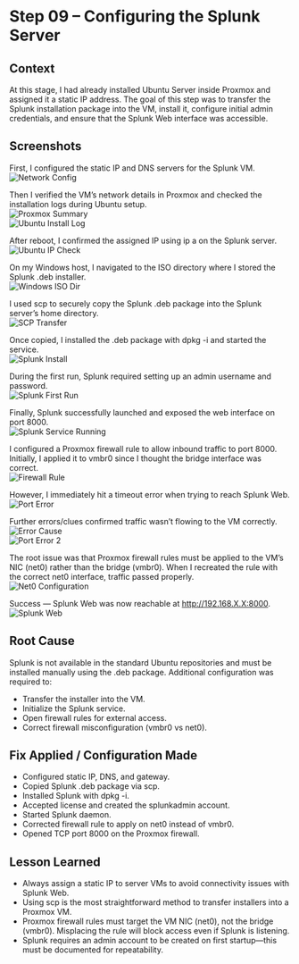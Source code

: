 # Step 09 – Configuring the Splunk Server
## Context

At this stage, I had already installed Ubuntu Server inside Proxmox and assigned it a static IP address. The goal of this step was to transfer the Splunk installation package into the VM, install it, configure initial admin credentials, and ensure that the Splunk Web interface was accessible.

## Screenshots

First, I configured the static IP and DNS servers for the Splunk VM.  
![Network Config](Step-09/01-network-config.png)

Then I verified the VM’s network details in Proxmox and checked the installation logs during Ubuntu setup.  
![Proxmox Summary](Step-09/02-proxmox-summary.png)  
![Ubuntu Install Log](Step-09/03-ubuntu-install-log.jpg)

After reboot, I confirmed the assigned IP using ip a on the Splunk server.  
![Ubuntu IP Check](Step-09/04-ubuntu-ip-check.png)

On my Windows host, I navigated to the ISO directory where I stored the Splunk .deb installer.  
![Windows ISO Dir](Step-09/05-windows-iso-dir.png)

I used scp to securely copy the Splunk .deb package into the Splunk server’s home directory.  
![SCP Transfer](Step-09/06-scp-transfer.jpg)

Once copied, I installed the .deb package with dpkg -i and started the service.  
![Splunk Install](Step-09/07-splunk-install.png)

During the first run, Splunk required setting up an admin username and password.  
![Splunk First Run](Step-09/08-splunk-first-run.jpg)

Finally, Splunk successfully launched and exposed the web interface on port 8000.  
![Splunk Service Running](Step-09/09-splunk-service-running.png)

I configured a Proxmox firewall rule to allow inbound traffic to port 8000. Initially, I applied it to vmbr0 since I thought the bridge interface was correct.  
![Firewall Rule](Step-09/10-firewall-rule.png)

However, I immediately hit a timeout error when trying to reach Splunk Web.  
![Port Error](Step-09/11-port-error.jpg)

Further errors/clues confirmed traffic wasn’t flowing to the VM correctly.  
![Error Cause](Step-09/12-error-cause.png)  
![Port Error 2](Step-09/13-port-error.png)

The root issue was that Proxmox firewall rules must be applied to the VM’s NIC (net0) rather than the bridge (vmbr0). When I recreated the rule with the correct net0 interface, traffic passed properly.  
![Net0 Configuration](Step-09/14-net0-configuration.png)

Success — Splunk Web was now reachable at http://192.168.X.X:8000.  
![Splunk Web](Step-09/15-splunk.png)

## Root Cause

Splunk is not available in the standard Ubuntu repositories and must be installed manually using the .deb package. Additional configuration was required to:

- Transfer the installer into the VM.  
- Initialize the Splunk service.  
- Open firewall rules for external access.  
- Correct firewall misconfiguration (vmbr0 vs net0).

## Fix Applied / Configuration Made

- Configured static IP, DNS, and gateway.  
- Copied Splunk .deb package via scp.  
- Installed Splunk with dpkg -i.  
- Accepted license and created the splunkadmin account.  
- Started Splunk daemon.  
- Corrected firewall rule to apply on net0 instead of vmbr0.  
- Opened TCP port 8000 on the Proxmox firewall.  

## Lesson Learned

- Always assign a static IP to server VMs to avoid connectivity issues with Splunk Web.  
- Using scp is the most straightforward method to transfer installers into a Proxmox VM.  
- Proxmox firewall rules must target the VM NIC (net0), not the bridge (vmbr0). Misplacing the rule will block access even if Splunk is listening.  
- Splunk requires an admin account to be created on first startup—this must be documented for repeatability.  
